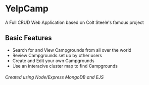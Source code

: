 # YelpCamp
A Full CRUD Web Application based on Colt Steele's famous project 

## Basic Features
- Search for and View Campgrounds from all over the world
- Review Campgrounds set up by other users
- Create and Edit your own Campgrounds
- Use an interacive cluster map to find Campgrounds

###### Created using Node/Express MongoDB and EJS

